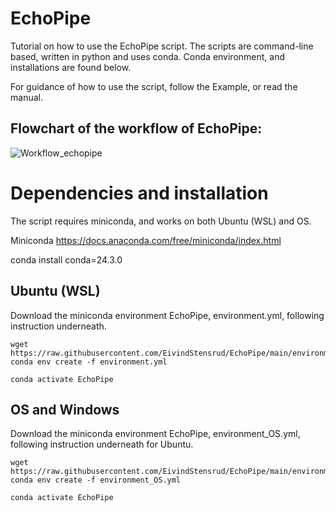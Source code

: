 # EchoPipe
Tutorial on how to use the EchoPipe script.
The scripts are command-line based, written in python and uses conda.
Conda environment, and installations are found below.

For guidance of how to use the script, follow the Example, or read the manual.

## Flowchart of the workflow of EchoPipe:


![Workflow_echopipe](https://github.com/EivindStensrud/EchoPipe/assets/83813403/e4a0ca27-31a7-48c9-95ab-b05cfbc6d086)




# Dependencies and installation
The script requires miniconda, and works on both Ubuntu (WSL) and OS.

Miniconda
https://docs.anaconda.com/free/miniconda/index.html

conda install conda=24.3.0

## Ubuntu (WSL)
Download the miniconda environment EchoPipe, environment.yml, following instruction underneath.

```
wget https://raw.githubusercontent.com/EivindStensrud/EchoPipe/main/environment.yml
conda env create -f environment.yml

conda activate EchoPipe

```


## OS and Windows
Download the miniconda environment EchoPipe, environment_OS.yml, following instruction underneath for Ubuntu.

```
wget https://raw.githubusercontent.com/EivindStensrud/EchoPipe/main/environment_OS.yml
conda env create -f environment_OS.yml

conda activate EchoPipe

```
